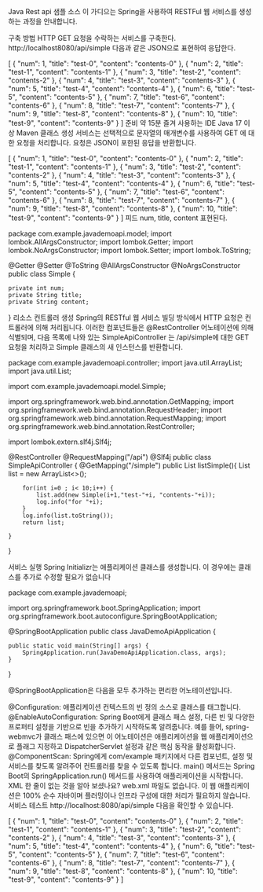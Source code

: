 Java Rest api 샘플 소스
이 가디으는 Spring을 사용하여 RESTFul 웹 서비스를 생성하는 과정을 안내합니다.

구축 방법
HTTP GET 요청을 수락하는 서비스를 구축한다. http://localhost8080/api/simple 다음과 같은 JSON으로 표현하여 응답한다.

[
  {
    "num": 1,
    "title": "test-0",
    "content": "contents-0"
  },
  {
    "num": 2,
    "title": "test-1",
    "content": "contents-1"
  },
  {
    "num": 3,
    "title": "test-2",
    "content": "contents-2"
  },
  {
    "num": 4,
    "title": "test-3",
    "content": "contents-3"
  },
  {
    "num": 5,
    "title": "test-4",
    "content": "contents-4"
  },
  {
    "num": 6,
    "title": "test-5",
    "content": "contents-5"
  },
  {
    "num": 7,
    "title": "test-6",
    "content": "contents-6"
  },
  {
    "num": 8,
    "title": "test-7",
    "content": "contents-7"
  },
  {
    "num": 9,
    "title": "test-8",
    "content": "contents-8"
  },
  {
    "num": 10,
    "title": "test-9",
    "content": "contents-9"
  }
]
준비
약 15분
즐겨 사용하는 IDE
Java 17 이상
Maven
클래스 생성
서비스는 선택적으로 문자열의 매개변수를 사용하여 GET 에 대한 요청을 처리합니다. 요청은 JSON이 포한된 응답을 반환합니다.

[
  {
    "num": 1,
    "title": "test-0",
    "content": "contents-0"
  },
  {
    "num": 2,
    "title": "test-1",
    "content": "contents-1"
  },
  {
    "num": 3,
    "title": "test-2",
    "content": "contents-2"
  },
  {
    "num": 4,
    "title": "test-3",
    "content": "contents-3"
  },
  {
    "num": 5,
    "title": "test-4",
    "content": "contents-4"
  },
  {
    "num": 6,
    "title": "test-5",
    "content": "contents-5"
  },
  {
    "num": 7,
    "title": "test-6",
    "content": "contents-6"
  },
  {
    "num": 8,
    "title": "test-7",
    "content": "contents-7"
  },
  {
    "num": 9,
    "title": "test-8",
    "content": "contents-8"
  },
  {
    "num": 10,
    "title": "test-9",
    "content": "contents-9"
  }
]
피드 num, title, content 표현된다.

package com.example.javademoapi.model;
import lombok.AllArgsConstructor;
import lombok.Getter;
import lombok.NoArgsConstructor;
import lombok.Setter;
import lombok.ToString;

@Getter
@Setter
@ToString
@AllArgsConstructor
@NoArgsConstructor
public class Simple {
	
	private int num;
	private String title;
	private String content;
}
리소스 컨트롤러 생성
Spring의 RESTful 웹 서비스 빌딩 방식에서 HTTP 요청은 컨트롤러에 의해 처리됩니다. 이러한 컴포넌트들은 @RestController 어노테이션에 의해 식별되며, 다음 목록에 나와 있는 SimpleApiController 는 /api/simple에 대한 GET 요청을 처리하고 Simple 클래스의 새 인스턴스를 반환합니다.

package com.example.javademoapi.controller;
import java.util.ArrayList;
import java.util.List;

import com.example.javademoapi.model.Simple;

import org.springframework.web.bind.annotation.GetMapping;
import org.springframework.web.bind.annotation.RequestHeader;
import org.springframework.web.bind.annotation.RequestMapping;
import org.springframework.web.bind.annotation.RestController;

import lombok.extern.slf4j.Slf4j;

@RestController
@RequestMapping("/api")
@Slf4j
public class SimpleApiController {
    @GetMapping("/simple")
    public List<Simple> listSimple(){
        List<Simple> list = new ArrayList<>();

        for(int i=0 ; i< 10;i++) {
            list.add(new Simple(i+1,"test-"+i, "contents-"+i));
            log.info("for "+i);
        }
        log.info(list.toString());
        return list;

    }

}

서비스 실행
Spring Initializr는 애플리케이션 클래스를 생성합니다. 이 경우에는 클래스를 추가로 수정할 필요가 없습니다

package com.example.javademoapi;

import org.springframework.boot.SpringApplication;
import org.springframework.boot.autoconfigure.SpringBootApplication;

@SpringBootApplication
public class JavaDemoApiApplication {

    public static void main(String[] args) {
        SpringApplication.run(JavaDemoApiApplication.class, args);
    }

}

@SpringBootApplication은 다음을 모두 추가하는 편리한 어노테이션입니다.

@Configuration: 애플리케이션 컨텍스트의 빈 정의 소스로 클래스를 태그합니다.
@EnableAutoConfiguration: Spring Boot에게 클래스 패스 설정, 다른 빈 및 다양한 프로퍼티 설정을 기반으로 빈을 추가하기 시작하도록 알려줍니다. 예를 들어, spring-webmvc가 클래스 패스에 있으면 이 어노테이션은 애플리케이션을 웹 애플리케이션으로 플래그 지정하고 DispatcherServlet 설정과 같은 핵심 동작을 활성화합니다.
@ComponentScan: Spring에게 com/example 패키지에서 다른 컴포넌트, 설정 및 서비스를 찾도록 알려주어 컨트롤러를 찾을 수 있도록 합니다. main() 메서드는 Spring Boot의 SpringApplication.run() 메서드를 사용하여 애플리케이션을 시작합니다. XML 한 줄이 없는 것을 알아 보셨나요? web.xml 파일도 없습니다. 이 웹 애플리케이션은 100% 순수 자바이며 플러밍이나 인프라 구성에 대한 처리가 필요하지 않습니다.
서비스 테스트
http://localhost:8080/api/simple 다음을 확인할 수 있습니다.

[
  {
    "num": 1,
    "title": "test-0",
    "content": "contents-0"
  },
  {
    "num": 2,
    "title": "test-1",
    "content": "contents-1"
  },
  {
    "num": 3,
    "title": "test-2",
    "content": "contents-2"
  },
  {
    "num": 4,
    "title": "test-3",
    "content": "contents-3"
  },
  {
    "num": 5,
    "title": "test-4",
    "content": "contents-4"
  },
  {
    "num": 6,
    "title": "test-5",
    "content": "contents-5"
  },
  {
    "num": 7,
    "title": "test-6",
    "content": "contents-6"
  },
  {
    "num": 8,
    "title": "test-7",
    "content": "contents-7"
  },
  {
    "num": 9,
    "title": "test-8",
    "content": "contents-8"
  },
  {
    "num": 10,
    "title": "test-9",
    "content": "contents-9"
  }
]
